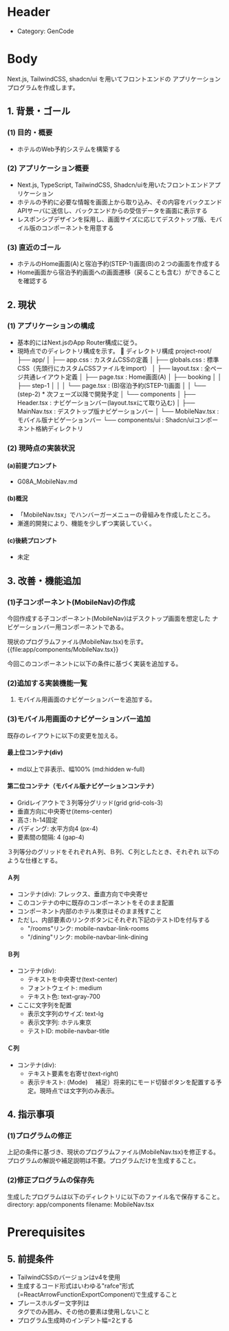# Header
- Category: GenCode

# Body
Next.js, TailwindCSS, shadcn/ui を用いてフロントエンドの
アプリケーションプログラムを作成します。

## 1. 背景・ゴール
### (1) 目的・概要
- ホテルのWeb予約システムを構築する

### (2) アプリケーション概要
- Next.js, TypeScript, TailwindCSS, Shadcn/uiを用いたフロントエンドアプリケーション
- ホテルの予約に必要な情報を画面上から取り込み、その内容をバックエンドAPIサーバに送信し、バックエンドからの受信データを画面に表示する
- レスポンシブデザインを採用し、画面サイズに応じてデスクトップ版、モバイル版のコンポーネントを用意する

### (3) 直近のゴール
- ホテルのHome画面(A)と宿泊予約(STEP-1)画面(B)の２つの画面を作成する
- Home画面から宿泊予約画面への画面遷移（戻ることも含む）ができることを確認する

## 2. 現状
### (1) アプリケーションの構成
- 基本的にはNext.jsのApp Router構成に従う。
- 現時点でのディレクトリ構成を示す。
    📁 ディレクトリ構成
    project-root/
    ├── app/
    │   ├── app.css : カスタムCSSの定義
    │   ├── globals.css : 標準CSS（先頭行にカスタムCSSファイルをimport）
    │   ├── layout.tsx : 全ページ共通レイアウト定義
    │   ├── page.tsx : Home画面(A)
    │   ├── booking
    │   │   ├── step-1
    │   │   │   └── page.tsx : (B)宿泊予約(STEP-1)画面
    │   │   └── (step-2)  * 次フェーズ以降で開発予定
    │   └── components
    │       ├── Header.tsx : ナビゲーションバー(layout.tsxにて取り込む)
    │       ├── MainNav.tsx : デスクトップ版ナビゲーションバー
    │       └── MobileNav.tsx : モバイル版ナビゲーションバー
    └── components/ui : Shadcn/uiコンポーネント格納ディレクトリ

### (2) 現時点の実装状況
#### (a)前提プロンプト
- G08A_MobileNav.md

#### (b)概況
- 「MobileNav.tsx」でハンバーガーメニューの骨組みを作成したところ。
- 漸進的開発により、機能を少しずつ実装していく。

#### (c)後続プロンプト
- 未定

## 3. 改善・機能追加
### (1)子コンポーネント(MobileNav)の作成
今回作成する子コンポーネント(MobileNav)はデスクトップ画面を想定した
ナビゲーションバー用コンポーネントである。

現状のプログラムファイル(MobileNav.tsx)を示す。
{{file:app/components/MobileNav.tsx}}

今回このコンポーネントに以下の条件に基づく実装を追加する。

### (2)追加する実装機能一覧
1. モバイル用画面のナビゲーションバーを追加する。

### (3)モバイル用画面のナビゲーションバー追加
既存のレイアウトに以下の変更を加える。

#### 最上位コンテナ(div)
- md以上で非表示、幅100% (md:hidden w-full)

#### 第二位コンテナ（モバイル版ナビゲーションコンテナ）
- Gridレイアウトで３列等分グリッド(grid grid-cols-3)
- 垂直方向に中央寄せ(items-center)
- 高さ: h-14固定
- パディング: 水平方向4 (px-4)
- 要素間の間隔: 4 (gap-4)

３列等分のグリッドをそれぞれＡ列、Ｂ列、Ｃ列としたとき、それぞれ
以下のような仕様とする。

#### Ａ列
- コンテナ(div): フレックス、垂直方向で中央寄せ
- このコンテナの中に既存の<Sheet>コンポーネントをそのまま配置
- <Sheet>コンポーネント内部の<SheetTitle>ホテル東京はそのまま残すこと
- ただし、内部要素のリンクボタンにそれぞれ下記のテストIDを付与する
  - "/rooms"リンク: mobile-navbar-link-rooms
  - "/dining"リンク: mobile-navbar-link-dining

#### Ｂ列
- コンテナ(div):
  - テキストを中央寄せ(text-center)
  - フォントウェイト: medium
  - テキスト色: text-gray-700
- ここに文字列を配置
  - 表示文字列のサイズ: text-lg
  - 表示文字列: ホテル東京
  - テストID: mobile-navbar-title

#### Ｃ列
- コンテナ(div):
  - テキスト要素を右寄せ(text-right)
  - 表示テキスト: (Mode)
  　補足）将来的にモード切替ボタンを配置する予定。現時点では文字列のみ表示。

## 4. 指示事項

### (1)プログラムの修正
上記の条件に基づき、現状のプログラムファイル(MobileNav.tsx)を修正する。
プログラムの解説や補足説明は不要。プログラムだけを生成すること。

### (2)修正プログラムの保存先
生成したプログラムは以下のディレクトリに以下のファイル名で保存すること。
directory: app/components
filename: MobileNav.tsx

# Prerequisites

## 5. 前提条件
- TailwindCSSのバージョンはv4を使用
- 生成するコード形式はいわゆる"rafce"形式(=ReactArrowFunctionExportComponent)で生成すること
- プレースホルダー文字列は<div>タグでのみ囲み、その他の要素は使用しないこと
- プログラム生成時のインデント幅=2とする

